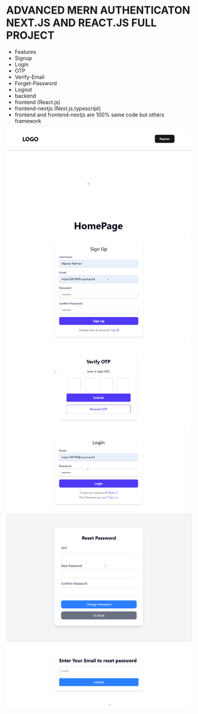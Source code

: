 # ADVANCED MERN AUTHENTICATON NEXT.JS AND REACT.JS FULL PROJECT

-   Features
-   Signup
-   Login
-   OTP
-   Verify-Email
-   Forget-Password
-   Logout
-   backend
-   frontend (React.js)
-   frontend-nextjs (Next.js,typescript)
-   frontend and frontend-nextjs are 100% same code but others framework

![1-homepage](./project-images/1-homepage.png)
![2-signup](./project-images/2-signuppage.png)
![3-verifypage](./project-images/3-verifyotp.png)
![4-login](./project-images/4-login.png)
![5-reset-password](./project-images/5-reset-password.png)
![6-email-rest](./project-images/6-email-reset-password.png)
